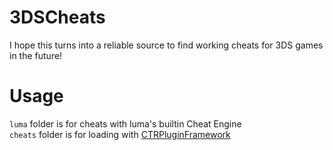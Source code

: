 # 3DSCheats
I hope this turns into a reliable source to find working cheats for 3DS games in the future!

# Usage
`luma` folder is for cheats with luma's builtin Cheat Engine  
`cheats` folder is for loading with [CTRPluginFramework](https://github.com/PabloMK7/CTRPluginFramework-BlankTemplate)